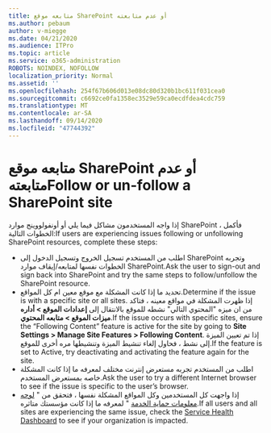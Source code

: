 ```yaml
---
title: متابعه موقع SharePoint أو عدم متابعته
ms.author: pebaum
author: v-miegge
ms.date: 04/21/2020
ms.audience: ITPro
ms.topic: article
ms.service: o365-administration
ROBOTS: NOINDEX, NOFOLLOW
localization_priority: Normal
ms.assetid: ''
ms.openlocfilehash: 254f67b606d013e08dc80d320b1bc611f031cea0
ms.sourcegitcommit: c6692ce0fa1358ec3529e59ca0ecdfdea4cdc759
ms.translationtype: MT
ms.contentlocale: ar-SA
ms.lasthandoff: 09/14/2020
ms.locfileid: "47744392"
---
```

# <a name="follow-or-un-follow-a-sharepoint-site"></a><span data-ttu-id="7c619-102">متابعه موقع SharePoint أو عدم متابعته</span><span class="sxs-lookup"><span data-stu-id="7c619-102">Follow or un-follow a SharePoint site</span></span>

<span data-ttu-id="7c619-103">إذا واجه المستخدمون مشاكل فيما يلي أو أونفولووينج موارد SharePoint ، فأكمل الخطوات التالية:</span><span class="sxs-lookup"><span data-stu-id="7c619-103">If users are experiencing issues following or unfollowing SharePoint resources, complete these steps:</span></span>

* <span data-ttu-id="7c619-104">اطلب من المستخدم تسجيل الخروج وتسجيل الدخول إلى SharePoint وتجربه الخطوات نفسها لمتابعه/إيقاف موارد SharePoint.</span><span class="sxs-lookup"><span data-stu-id="7c619-104">Ask the user to sign-out and sign back into SharePoint and try the same steps to follow/unfollow the SharePoint resource.</span></span>
* <span data-ttu-id="7c619-105">تحديد ما إذا كانت المشكلة مع موقع معين ام كل المواقع.</span><span class="sxs-lookup"><span data-stu-id="7c619-105">Determine if the issue is with a specific site or all sites.</span></span> <span data-ttu-id="7c619-106">إذا ظهرت المشكلة في مواقع معينه ، فتاكد من ان ميزه "المحتوي التالي" نشطه للموقع بالانتقال إلى **إعدادات الموقع > أداره ميزات الموقع > متابعه المحتوي**.</span><span class="sxs-lookup"><span data-stu-id="7c619-106">If the issue occurs with specific sites, ensure the “Following Content” feature is active for the site by going to **Site Settings > Manage Site Features > Following Content**.</span></span> <span data-ttu-id="7c619-107">إذا تم تعيين الميزة إلى نشط ، فحاول إلغاء تنشيط الميزة وتنشيطها مره أخرى للموقع.</span><span class="sxs-lookup"><span data-stu-id="7c619-107">If the feature is set to Active, try deactivating and activating the feature again for the site.</span></span>
* <span data-ttu-id="7c619-108">اطلب من المستخدم تجربه مستعرض إنترنت مختلف لمعرفه ما إذا كانت المشكلة خاصه بمستعرض المستخدم.</span><span class="sxs-lookup"><span data-stu-id="7c619-108">Ask the user to try a different Internet browser to see if the issue is specific to the user’s browser.</span></span>
* <span data-ttu-id="7c619-109">إذا واجهت كل المستخدمين وكل المواقع المشكلة نفسها ، فتحقق من " [لوحه معلومات حماية الخدمة](https://admin.microsoft.com/AdminPortal/Home#/servicehealth) " لمعرفه ما إذا كانت مؤسستك متاثره.</span><span class="sxs-lookup"><span data-stu-id="7c619-109">If all users and all sites are experiencing the same issue, check the [Service Health Dashboard](https://admin.microsoft.com/AdminPortal/Home#/servicehealth) to see if your organization is impacted.</span></span>
